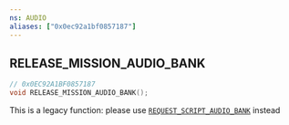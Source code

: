 ```yaml
---
ns: AUDIO
aliases: ["0x0ec92a1bf0857187"]
---
```

## RELEASE_MISSION_AUDIO_BANK

```c
// 0x0EC92A1BF0857187
void RELEASE_MISSION_AUDIO_BANK();
```

This is a legacy function: please use [`REQUEST_SCRIPT_AUDIO_BANK`](#_0x2F844A8B08D76685) instead

